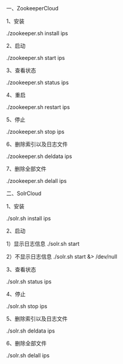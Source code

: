 
一、ZookeeperCloud

1、安装

./zookeeper.sh install ips

2、启动

./zookeeper.sh start ips

3、查看状态

./zookeeper.sh status ips

4、重启

./zookeeper.sh restart ips

5、停止

./zookeeper.sh stop ips

6、删除索引以及日志文件

./zookeeper.sh deldata ips

7、删除全部文件

./zookeeper.sh delall ips


二、SolrCloud

1、安装

./solr.sh install ips

2、启动

1）显示日志信息
./solr.sh start

2）不显示日志信息
./solr.sh start &> /dev/null

3、查看状态

./solr.sh status ips

4、停止

./solr.sh stop ips

5、删除索引以及日志文件

./solr.sh deldata ips

6、删除全部文件

./solr.sh delall ips


